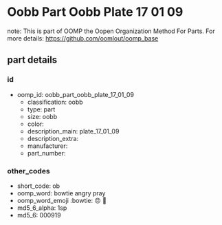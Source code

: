# Oobb Part Oobb Plate 17 01 09  

note: This is part of OOMP the Oopen Organization Method For Parts. For more details: https://github.com/oomlout/oomp_base

##  part details





### id
* oomp_id: oobb_part_oobb_plate_17_01_09
  * classification: oobb
  * type: part
  * size: oobb
  * color: 
  * description_main: plate_17_01_09
  * description_extra: 
  * manufacturer: 
  * part_number: 

### other_codes
* short_code: ob
* oomp_word: bowtie angry pray
* oomp_word_emoji :bowtie: :angry: :pray:
* md5_6_alpha: 1sp
* md5_6: 000919